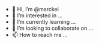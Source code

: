 - 👋 Hi, I’m @marckei
- 👀 I’m interested in ...
- 🌱 I’m currently learning ...
- 💞️ I’m looking to collaborate on ...
- 📫 How to reach me ...

<!---
marckei/marckei is a ✨ special ✨ repository because its `README.md` (this file) appears on your GitHub profile.
You can click the Preview link to take a look at your changes.
--->
